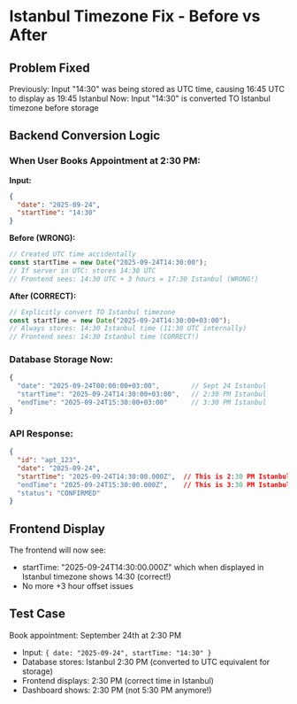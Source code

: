 # Istanbul Timezone Fix - Before vs After

## Problem Fixed
Previously: Input "14:30" was being stored as UTC time, causing 16:45 UTC to display as 19:45 Istanbul
Now: Input "14:30" is converted TO Istanbul timezone before storage

## Backend Conversion Logic

### When User Books Appointment at 2:30 PM:

**Input:**
```json
{
  "date": "2025-09-24",
  "startTime": "14:30"
}
```

**Before (WRONG):**
```javascript
// Created UTC time accidentally
const startTime = new Date("2025-09-24T14:30:00");
// If server in UTC: stores 14:30 UTC
// Frontend sees: 14:30 UTC + 3 hours = 17:30 Istanbul (WRONG!)
```

**After (CORRECT):**
```javascript
// Explicitly convert TO Istanbul timezone
const startTime = new Date("2025-09-24T14:30:00+03:00");
// Always stores: 14:30 Istanbul time (11:30 UTC internally)
// Frontend sees: 14:30 Istanbul time (CORRECT!)
```

### Database Storage Now:

```javascript
{
  "date": "2025-09-24T00:00:00+03:00",        // Sept 24 Istanbul
  "startTime": "2025-09-24T14:30:00+03:00",   // 2:30 PM Istanbul
  "endTime": "2025-09-24T15:30:00+03:00"      // 3:30 PM Istanbul
}
```

### API Response:

```json
{
  "id": "apt_123",
  "date": "2025-09-24",
  "startTime": "2025-09-24T14:30:00.000Z",  // This is 2:30 PM Istanbul stored as UTC equivalent
  "endTime": "2025-09-24T15:30:00.000Z",    // This is 3:30 PM Istanbul stored as UTC equivalent
  "status": "CONFIRMED"
}
```

## Frontend Display

The frontend will now see:
- startTime: "2025-09-24T14:30:00.000Z" which when displayed in Istanbul timezone shows 14:30 (correct!)
- No more +3 hour offset issues

## Test Case

Book appointment: September 24th at 2:30 PM
- Input: `{ date: "2025-09-24", startTime: "14:30" }`
- Database stores: Istanbul 2:30 PM (converted to UTC equivalent for storage)
- Frontend displays: 2:30 PM (correct time in Istanbul)
- Dashboard shows: 2:30 PM (not 5:30 PM anymore!)